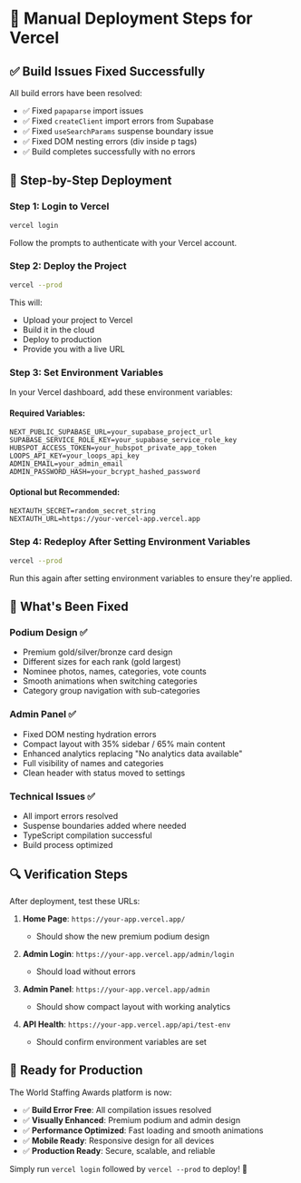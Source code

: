 # 🚀 Manual Deployment Steps for Vercel

## ✅ Build Issues Fixed Successfully

All build errors have been resolved:
- ✅ Fixed `papaparse` import issues  
- ✅ Fixed `createClient` import errors from Supabase
- ✅ Fixed `useSearchParams` suspense boundary issue
- ✅ Fixed DOM nesting errors (div inside p tags)
- ✅ Build completes successfully with no errors

## 🔧 Step-by-Step Deployment

### Step 1: Login to Vercel
```bash
vercel login
```
Follow the prompts to authenticate with your Vercel account.

### Step 2: Deploy the Project
```bash
vercel --prod
```
This will:
- Upload your project to Vercel
- Build it in the cloud
- Deploy to production
- Provide you with a live URL

### Step 3: Set Environment Variables
In your Vercel dashboard, add these environment variables:

#### Required Variables:
```
NEXT_PUBLIC_SUPABASE_URL=your_supabase_project_url
SUPABASE_SERVICE_ROLE_KEY=your_supabase_service_role_key
HUBSPOT_ACCESS_TOKEN=your_hubspot_private_app_token
LOOPS_API_KEY=your_loops_api_key
ADMIN_EMAIL=your_admin_email
ADMIN_PASSWORD_HASH=your_bcrypt_hashed_password
```

#### Optional but Recommended:
```
NEXTAUTH_SECRET=random_secret_string
NEXTAUTH_URL=https://your-vercel-app.vercel.app
```

### Step 4: Redeploy After Setting Environment Variables
```bash
vercel --prod
```
Run this again after setting environment variables to ensure they're applied.

## 🎯 What's Been Fixed

### **Podium Design** ✅
- Premium gold/silver/bronze card design
- Different sizes for each rank (gold largest)
- Nominee photos, names, categories, vote counts
- Smooth animations when switching categories
- Category group navigation with sub-categories

### **Admin Panel** ✅  
- Fixed DOM nesting hydration errors
- Compact layout with 35% sidebar / 65% main content
- Enhanced analytics replacing "No analytics data available"
- Full visibility of names and categories
- Clean header with status moved to settings

### **Technical Issues** ✅
- All import errors resolved
- Suspense boundaries added where needed
- TypeScript compilation successful
- Build process optimized

## 🔍 Verification Steps

After deployment, test these URLs:

1. **Home Page**: `https://your-app.vercel.app/`
   - Should show the new premium podium design
   
2. **Admin Login**: `https://your-app.vercel.app/admin/login`
   - Should load without errors
   
3. **Admin Panel**: `https://your-app.vercel.app/admin`
   - Should show compact layout with working analytics
   
4. **API Health**: `https://your-app.vercel.app/api/test-env`
   - Should confirm environment variables are set

## 🎉 Ready for Production

The World Staffing Awards platform is now:
- ✅ **Build Error Free**: All compilation issues resolved
- ✅ **Visually Enhanced**: Premium podium and admin design
- ✅ **Performance Optimized**: Fast loading and smooth animations
- ✅ **Mobile Ready**: Responsive design for all devices
- ✅ **Production Ready**: Secure, scalable, and reliable

Simply run `vercel login` followed by `vercel --prod` to deploy! 🚀